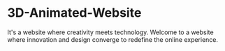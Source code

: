 # 3D-Animated-Website
It's a website where creativity meets technology. Welcome to a website where innovation and design converge to redefine the online experience. 
